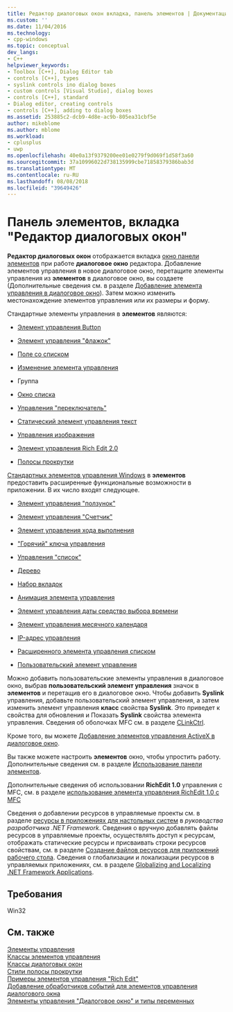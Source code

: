 ```yaml
---
title: Редактор диалоговых окон вкладка, панель элементов | Документация Майкрософт
ms.custom: ''
ms.date: 11/04/2016
ms.technology:
- cpp-windows
ms.topic: conceptual
dev_langs:
- C++
helpviewer_keywords:
- Toolbox [C++], Dialog Editor tab
- controls [C++], types
- syslink controls ino dialog boxes
- custom controls [Visual Studio], dialog boxes
- controls [C++], standard
- Dialog editor, creating controls
- controls [C++], adding to dialog boxes
ms.assetid: 253885c2-dcb9-4d8e-ac9b-805ea31cbf5e
author: mikeblome
ms.author: mblome
ms.workload:
- cplusplus
- uwp
ms.openlocfilehash: 40e0a13f9379200ee01e0279f9d069f1d58f3a60
ms.sourcegitcommit: 37a10996022d738135999cbe71858379386bab3d
ms.translationtype: MT
ms.contentlocale: ru-RU
ms.lasthandoff: 08/08/2018
ms.locfileid: "39649426"
---
```

# <a name="dialog-editor-tab-toolbox"></a>Панель элементов, вкладка "Редактор диалоговых окон"
**Редактор диалоговых окон** отображается вкладка [окно панели элементов](/visualstudio/ide/reference/toolbox) при работе **диалоговое окно** редактора. Добавление элементов управления в новое диалоговое окно, перетащите элементы управления из **элементов** в диалоговое окно, вы создаете (Дополнительные сведения см. в разделе [Добавление элемента управления в диалоговое окно](adding-a-control-to-a-dialog-box.md)). Затем можно изменить местонахождение элементов управления или их размеры и форму.  
  
 Стандартные элементы управления в **элементов** являются:  
  
-   [Элемент управления Button](../mfc/reference/cbutton-class.md)  
  
-   [Элемент управления "флажок"](../mfc/reference/styles-used-by-mfc.md#button-styles)  
  
-   [Поле со списком](../mfc/reference/ccombobox-class.md)  
  
-   [Изменение элемента управления](../mfc/reference/cedit-class.md)  
  
-   Группа  
  
-   [Окно списка](../mfc/reference/clistbox-class.md)  
  
-   [Управления "переключатель"](../mfc/reference/styles-used-by-mfc.md#button-styles)  
  
-   [Статический элемент управления текст](../mfc/reference/cstatic-class.md)  
  
-   [Управления изображения](../mfc/reference/cpictureholder-class.md)  
  
-   [Элемент управления Rich Edit 2.0](../mfc/using-cricheditctrl.md)  
  
-   [Полосы прокрутки](../mfc/reference/cscrollbar-class.md)  
  
 [Стандартных элементов управления Windows](../mfc/controls-mfc.md) в **элементов** предоставить расширенные функциональные возможности в приложении. В их число входят следующее.  
  
-   [Элемент управления "ползунок"](../mfc/slider-control-styles.md)  
  
-   [Элемент управления "Счетчик"](../mfc/using-cspinbuttonctrl.md)  
  
-   [Элемент управления хода выполнения](../mfc/styles-for-the-progress-control.md)  
  
-   ["Горячий" ключа управления](../mfc/using-a-hot-key-control.md)  
  
-   [Управления "список"](../mfc/list-control-and-list-view.md)  
  
-   [Дерево](../mfc/tree-control-styles.md)  
  
-   [Набор вкладок](../mfc/tab-controls-and-property-sheets.md)  
  
-   [Анимация элемента управления](../mfc/using-an-animation-control.md)  
  
-   [Элемент управления даты средство выбора времени](../mfc/creating-the-date-and-time-picker-control.md)  
  
-   [Элемент управления месячного календаря](../mfc/month-calendar-control-examples.md)  
  
-   [IP-адрес управления](../mfc/reference/cipaddressctrl-class.md)  
  
-   [Расширенного элемента управления списком](../mfc/creating-an-extended-combo-box-control.md)  
  
-   [Пользовательский элемент управления](custom-controls-in-the-dialog-editor.md)  
  
 Можно добавить пользовательские элементы управления в диалоговое окно, выбрав **пользовательский элемент управления** значок в **элементов** и перетащив его в диалоговое окно. Чтобы добавить **Syslink** управления, добавьте пользовательский элемент управления, а затем изменить элемент управления **класс** свойства **Syslink**. Это приведет к свойства для обновления и Показать **Syslink** свойства элемента управления. Сведения об оболочках MFC см. в разделе [CLinkCtrl](../mfc/reference/clinkctrl-class.md).  
  
 Кроме того, вы можете [Добавление элементов управления ActiveX в диалоговое окно](../windows/viewing-and-adding-activex-controls-to-a-dialog-box.md).  
  
 Вы также можете настроить **элементов** окно, чтобы упростить работу. Дополнительные сведения см. в разделе [Использование панели элементов](/visualstudio/ide/using-the-toolbox).  

 Дополнительные сведения об использовании **RichEdit 1.0** управления с MFC, см. в разделе [использование элемента управления RichEdit 1.0 с MFC](../windows/using-the-richedit-1-0-control-with-mfc.md)  
  
 Сведения о добавлении ресурсов в управляемые проекты см. в разделе [ресурсы в приложениях для настольных систем](/dotnet/framework/resources/index) в *руководства разработчика .NET Framework*. Сведения о вручную добавлять файлы ресурсов в управляемые проекты, осуществлять доступ к ресурсам, отображать статические ресурсы и присваивать строки ресурсов свойствам, см. в разделе [Создание файлов ресурсов для приложений рабочего стола](/dotnet/framework/resources/creating-resource-files-for-desktop-apps). Сведения о глобализации и локализации ресурсов в управляемых приложениях, см. в разделе [Globalizing and Localizing .NET Framework Applications](/dotnet/standard/globalization-localization/index).  
  
## <a name="requirements"></a>Требования  
 Win32  
  
## <a name="see-also"></a>См. также  
 [Элементы управления](../mfc/controls-mfc.md)   
 [Классы элементов управления](../mfc/control-classes.md)   
 [Классы диалоговых окон](../mfc/dialog-box-classes.md)   
 [Стили полосы прокрутки](../mfc/reference/styles-used-by-mfc.md#scroll-bar-styles)   
 [Примеры элементов управления "Rich Edit"](../mfc/rich-edit-control-examples.md)   
 [Добавление обработчиков событий для элементов управления диалогового окна](../windows/adding-event-handlers-for-dialog-box-controls.md)   
 [Элементы управления "Диалоговое окно" и типы переменных](../ide/dialog-box-controls-and-variable-types.md)